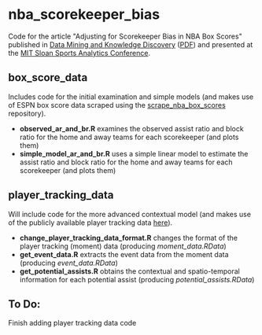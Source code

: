 # nba_scorekeeper_bias
Code for the article "Adjusting for Scorekeeper Bias in NBA Box Scores" published in [Data Mining and Knowledge Discovery](https://link.springer.com/article/10.1007%2Fs10618-017-0497-y) ([PDF](http://www.readcube.com/articles/10.1007/s10618-017-0497-y?author_access_token=2d1Qnw6gJ2FSK8dQelHhePe4RwlQNchNByi7wbcMAY5wPAnuWMtbk1vJZa6JuvaOJZD6DGkcRLPph38FNvDQKme8m5GpOCTegQ2Lm8iZZmpCjTBA_8Vmho9PicjyUHYG9j5asAyYRLmxqCYJ9b_F3g%3D%3D)) and presented at the [MIT Sloan Sports Analytics Conference](http://www.sloansportsconference.com/wp-content/uploads/2016/02/1502-van-exel-effect.pdf).

## box_score_data
Includes code for the initial examination and simple models (and makes use of ESPN box score data scraped using the [scrape_nba_box_scores](https://github.com/mvanbommel/scrape_nba_box_scores) repository).
- **observed_ar_and_br.R** examines the observed assist ratio and block ratio for the home and away teams for each scorekeeper (and plots them)
- **simple_model_ar_and_br.R** uses a simple linear model to estimate the assist ratio and block ratio for the home and away teams for each scorekeeper (and plots them)

## player_tracking_data
Will include code for the more advanced contextual model (and makes use of the publicly available player tracking data [here](https://github.com/dcervone/EPVDemo/blob/master/data/2013_11_01_MIA_BKN.csv)).
- **change_player_tracking_data_format.R** changes the format of the player tracking (moment) data (producing *moment_data.RData*)
- **get_event_data.R** extracts the event data from the moment data (producing *event_data.RData*)
- **get_potential_assists.R** obtains the contextual and spatio-temporal information for each potential assist (producing *potential_assists.RData*)

## To Do:  
Finish adding player tracking data code
